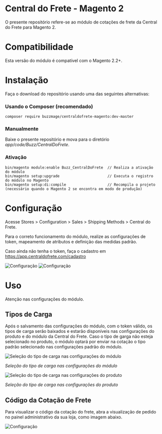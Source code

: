 # Central do Frete - Magento 2
O presente repositório refere-se ao módulo de cotações de frete da Central do Frete para Magento 2.

# Compatibilidade
Esta versão do módulo é compatível com o Magento 2.2+.

# Instalação
Faça o download do repositório usando uma das seguintes alternativas:

### Usando o Composer (recomendado)
```composer require buzzmage/centraldofrete-magento:dev-master```

### Manualmente
Baixe o presente repositório e mova para o diretório *app/code/Buzz/CentralDoFrete*.

### Ativação
```
bin/magento module:enable Buzz_CentralDoFrete  // Realiza a ativação do módulo
bin/magento setup:upgrade                      // Executa o registro do módulo no Magento
bin/magento setup:di:compile                   // Recompila o projeto (necessário quando o Magento 2 se encontra em modo de produção)
```
# Configuração
Acesse Stores > Configuration > Sales > Shipping Methods > Central do Frete.

Para o correto funcionamento do módulo, realize as configurações de token, mapeamento de atributos e definição das medidas padrão.

Caso ainda não tenha o token, faça o cadastro em https://app.centraldofrete.com/cadastro

![Configuração](https://i.imgur.com/iyDygPo.png)
![Configuração](https://i.imgur.com/FfbE9Nw.png)

# Uso
Atenção nas configurações do módulo.

## Tipos de Carga

Após o salvamento das configurações do módulo, com o token válido, os tipos de carga serão baixados e estarão disponíveis nas configurações do produto e do módulo da Central do Frete. Caso o tipo de garga não esteja selecionado no produto, o módulo optará por enviar na cotação o tipo padrão selecionado nas configurações padrão do módulo. 

![Seleção do tipo de carga nas configurações do módulo](https://i.imgur.com/Garv45Q.png)

*Seleção do tipo de carga nas configurações do módulo*

![Seleção do tipo de carga nas configurações do produto](https://i.imgur.com/XW5xAhD.png)

*Seleção do tipo de carga nas configurações do produto*


## Código da Cotação de Frete 
Para visualizar o código da cotação do frete, abra a visualização de pedido no painel administrativo da sua loja, como imagem abaixo.

![Configuração](https://i.imgur.com/ljYQlv3.png)
